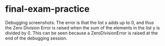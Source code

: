 # final-exam-practice

Debugging screenshots:
The error is that the list x adds up to 0, and thus the Zero Division Error is raised when the sum of the elements in the list y is divided by 0. This can be seen because a ZeroDivisionError is raised at the end of the debugging session.
